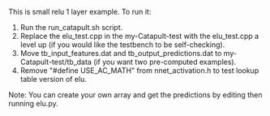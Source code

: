 This is small relu 1 layer example. To run it:
1. Run the run_catapult.sh script.
2. Replace the elu_test.cpp in the my-Catapult-test with the elu_test.cpp a level up (if you would like the testbench to be self-checking).
3. Move tb_input_features.dat and tb_output_predictions.dat to my-Catapult-test/tb_data (if you want two pre-computed examples).
4. Remove "#define USE_AC_MATH" from nnet_activation.h to test lookup table version of elu.

Note: You can create your own array and get the predictions by editing then running elu.py. 
